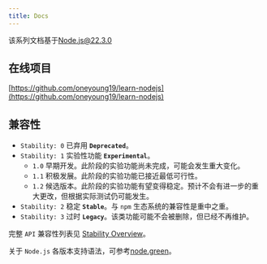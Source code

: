 ```yaml
---
title: Docs
---
```


该系列文档基于[Node.js@22.3.0](https://nodejs.org/docs/latest/api/)

## 在线项目

[https://github.com/oneyoung19/learn-nodejs](https://github.com/oneyoung19/learn-nodejs)

## 兼容性

- `Stability: 0` 已弃用 **`Deprecated`**。
- `Stability: 1` 实验性功能 **`Experimental`**。
  - `1.0` 早期开发。此阶段的实验功能尚未完成，可能会发生重大变化。
  - `1.1` 积极发展。此阶段的实验功能已接近最低可行性。
  - `1.2` 候选版本。此阶段的实验功能有望变得稳定。预计不会有进一步的重大更改，但根据实际测试仍可能发生。
- `Stability: 2` 稳定 **`Stable`**。与 `npm` 生态系统的兼容性是重中之重。
- `Stability: 3` 过时 **`Legacy`**。该类功能可能不会被删除，但已经不再维护。

完整 `API` 兼容性列表见 [Stability Overview](https://nodejs.org/docs/latest/api/documentation.html#stability-overview)。

关于 `Node.js` 各版本支持语法，可参考[node.green](https://node.green/)。
